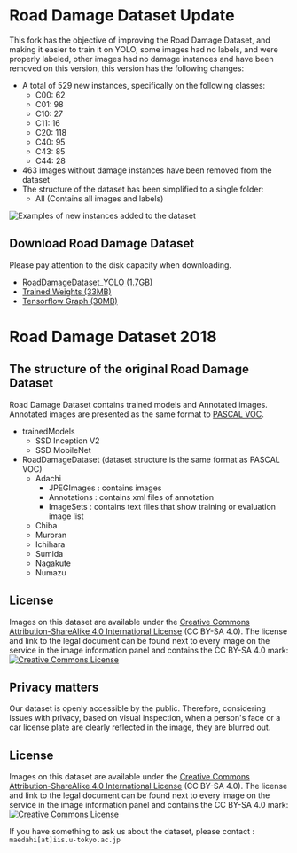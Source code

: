 # Road Damage Dataset Update
This fork has the objective of improving the Road Damage Dataset, and making it easier to train it on YOLO, some images had no labels, and were properly labeled, other images had no damage instances and have been removed on this version, this version has the following changes:
- A total of 529 new instances, specifically on the following classes:
    - C00: 62
    - C01: 98
    - C10: 27 
    - C11: 16
    - C20: 118
    - C40: 95
    - C43: 85
    - C44: 28
- 463 images without damage instances have been removed from the dataset
- The structure of the dataset has been simplified to a single folder:
    - All (Contains all images and labels)

![Examples of new instances added to the dataset](hhttps://i.imgur.com/cU2FqZ0.png)

## Download Road Damage Dataset
Please pay attention to the disk capacity when downloading.
- [RoadDamageDataset_YOLO (1.7GB)](https://www.dropbox.com/s/syeojkbep6j646m/RoadDamageDataset.zip?dl=0 "Download Dataset")
- [Trained Weights (33MB)](https://www.dropbox.com/s/2jacbjhzplt2oo6/yolov3-tiny.weights?dl=0 "Download Trained Weights")
- [Tensorflow Graph (30MB)](https://www.dropbox.com/s/686r4m4hdtr9y4j/ultimate_yolov3.bp?dl=0 "Download Tensorflow  Graph")


# Road Damage Dataset 2018
## The structure of the original Road Damage Dataset 
Road Damage Dataset contains trained models and Annotated images.
Annotated images are presented as the same format to [PASCAL VOC](http://host.robots.ox.ac.uk/pascal/VOC/).
- trainedModels
    - SSD Inception V2
    - SSD MobileNet
- RoadDamageDataset (dataset structure is the same format as PASCAL VOC)
    - Adachi
        - JPEGImages : contains images
        - Annotations : contains xml files of annotation
        - ImageSets : contains text files that show training or evaluation image list
    - Chiba
    - Muroran
    - Ichihara
    - Sumida
    - Nagakute
    - Numazu

## License
Images on this dataset are available under the [Creative Commons Attribution-ShareAlike 4.0 International License](http://creativecommons.org/licenses/by-sa/4.0/) (CC BY-SA 4.0). The license and link to the legal document can be found next to every image on the service in the image information panel and contains the CC BY-SA 4.0 mark:
<br><a rel="license" href="http://creativecommons.org/licenses/by-sa/4.0/deed.en"><img alt="Creative Commons License" style="border-width:0" src="https://licensebuttons.net/l/by-sa/4.0/88x31.png" /></a><br />

## Privacy matters
Our dataset is openly accessible by the public. Therefore, considering issues with privacy, based on visual inspection, when a person's face or a car license plate are clearly reflected in the image, they are blurred out.

## License
Images on this dataset are available under the [Creative Commons Attribution-ShareAlike 4.0 International License](http://creativecommons.org/licenses/by-sa/4.0/) (CC BY-SA 4.0). The license and link to the legal document can be found next to every image on the service in the image information panel and contains the CC BY-SA 4.0 mark:
<br><a rel="license" href="http://creativecommons.org/licenses/by-sa/4.0/deed.en"><img alt="Creative Commons License" style="border-width:0" src="https://licensebuttons.net/l/by-sa/4.0/88x31.png" /></a><br />


If you have something to ask us about the dataset, please contact :
`maedahi[at]iis.u-tokyo.ac.jp`
